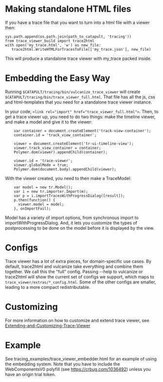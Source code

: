 # Making standalone HTML files

If you have a trace file that you want to turn into a html file with a viewer then:

```
sys.path.append(os.path.join(path_to_catapult, 'tracing'))
from trace_viewer_build import trace2html
with open('my_trace.html', 'w') as new_file:
   trace2html.WriteHTMLForTracesToFile(['my_trace.json'], new_file)
```

This will produce a standalone trace viewer with my_trace packed inside.

# Embedding the Easy Way
Running `$CATAPULT/tracing/bin/vulcanize_trace_viewer` will create `$CATAPULT/tracing/bin/trace_viewer_full.html`. That file has all the js, css and html-templates that you need for a standalone trace viewer instance.

In your code, `<link rel="import" href="trace_viewer_full.html">`. Then, to get a trace viewer up, you need to do two things: make the timeline viewer, and make a model and give it to the viewer:
```
    var container = document.createElement('track-view-container');
    container.id = 'track_view_container';

    viewer = document.createElement('tr-ui-timeline-view');
    viewer.track_view_container = container;
    Polymer.dom(viewer).appendChild(container);

    viewer.id = 'trace-viewer';
    viewer.globalMode = true;
    Polymer.dom(document.body).appendChild(viewer);
```

With the viewer created, you need to then make a TraceModel:
```
    var model = new tr.Model();
    var i = new tr.importer.Import(m);
    var p = i.importTracesWithProgressDialog([result]);
    p.then(function() {
      viewer.model = model;
    }, onImportFail);

```

Model has a variety of import options, from synchronous import to importWithProgressDialog. And, it
lets you customize the types of postprocessing to be done on the model before it is displayed by the view.

# Configs
Trace viewer has a lot of extra pieces, for domain-specific use cases. By default, trace2html and vulcanize take everything and combine them together. We call this the "full" config. Passing --help to
vulcanize or trace2html will show the current set of configs we support, which maps to
`trace_viewer/extras/*_config.html`. Some of the other configs are smaller, leading to a more compact redistributable.

# Customizing
For more information on how to customize and extend trace viewer, see [Extending-and-Customizing-Trace-Viewer](Extending-and-Customizing-Trace-Viewer)

# Example
See tracing_examples/trace_viewer_embedder.html for an example of using the
embedding system. Note that you have to include the WebComponentsV0 polyfill
(see https://crbug.com/1036492) unless you have an origin trial token.
